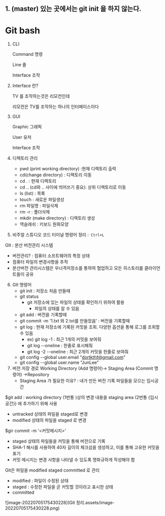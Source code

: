 ## 1. (master) 있는 곳에서는 git init 을 하지 않는다.



# Git bash

1. CLI

   Command  명령

   Line  줄

   Interface 조작

2. Interface 란?

   TV 를 조작하는것은 리모컨인데

   리모컨은 TV를 조작하는 하나의 인터페이스이다

3. GUI

   Graphic 그래픽

   User 유저

   Interface 조작

4. 디렉토리 관리
   - pwd (print working directory) :현재 디렉토리 출력
   - cd(change directory) : 디렉토리 이동
   - cd . : 현재 디렉토리
   - cd .. (cd와 .. 사이에 띄어쓰기 중요): 상위 디렉토리로 이동
   - ls (list) : 목록
   - touch : 새로운 파일생성
   - rm 파일명 : 파일삭제
   - rm -r : 폴더삭제
   - mkdir (make directory) : 디렉토리 생성
   - 역슬래쉬 : 키보드 원화모양
5. 비주얼 스튜디오 코드 터미널 명령어 정리 :` Ctrl+L`

GIt : 분산 버전관리 시스템

- 버전관리? : 컴퓨터 소프트웨어의 특정 상태
- 컴퓨터 파일의 변경사항을 추적
- 분산버전 관리시스템은 우너격저장소를 통하여 협업하고 모든 히스토리를 클라이언트들이 공유

6. GIt 명령어
   - git init : 저장소 처음 만들때
   - git status
     - git 저장소에 있는 파일의 상태를 확인하기 위하여 활용
       - 파일의 상태를 알 수 있음
   - git add   : 버전을 기록할때
   - git commit -m '1.txt 와 2.txt를 만들었음' : 버전을 기록할때
   - git log : 현재 저장소에 기록된 커밋을 조회. 다양한 옵션을 통해 로그를 조회할 수 있음
     - ex) git log -1 : 최근 1개의 커밋을 보여줘
     - git log --oneline : 한줄로 표시해줘
     - git log -2 --oneline : 최근 2개의 커밋을 한줄로 보여줘
   - git config --global user.email "dortkthf@gmail.com"
   - git config --global user.name "JunLee"
7. 버전 저장 경로 Working Directory (Add 명령어)-> Staging Area (Commit 명령어) ->Repository
   - Staging Area 가 필요한 이유? : 내가 만든 버전 기록 파일들을 모으는 임시공간

$git add <file> : working directory (1번통 )상의 변경 내용을 staging area (2번통 {임시공간}) 에 추가하기 위해 사용

- untracked 상태의 파일을 staged로 변경
- modified 상태의 파일을 staged 로 변경

$gir commit -m '<커밋메시지>'

- staged 상태의 파일들을 커밋을 통해 버전으로 기록
- SHA-1 해시를 사용하여 40자 길이의 체크섬을 생성하고, 이를 통해 고유한 커밋을 표기
- 커밋 메시지는 변경 사항을 나타낼 수 있도록 명화규하게 작성해야 함

Git은 파일을 modified staged committed 로 관리

- modified : 파일이 수정된 상태
- staged : 수정한 파일을 곧 커밋할 것이라고 표시한 상태
- committed

![image-20220705175430228](Git 정리.assets/image-20220705175430228.png)
